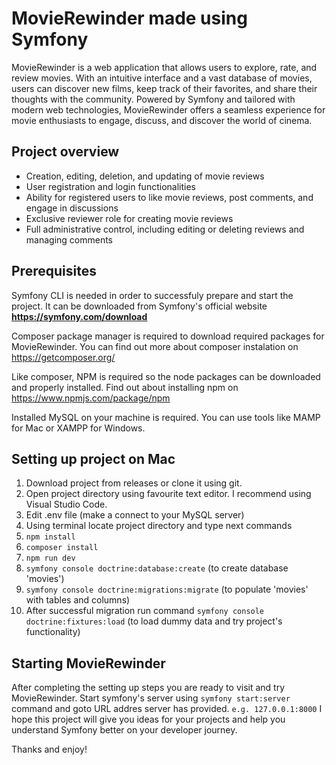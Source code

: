 # MovieRewinder made using Symfony
MovieRewinder is a web application that allows users to explore, rate, and review movies. With an intuitive interface and a vast database of movies, users can discover new films, keep track of their favorites, and share their thoughts with the community. Powered by Symfony and tailored with modern web technologies, MovieRewinder offers a seamless experience for movie enthusiasts to engage, discuss, and discover the world of cinema.

## Project overview
- Creation, editing, deletion, and updating of movie reviews
- User registration and login functionalities
- Ability for registered users to like movie reviews, post comments, and engage in discussions
- Exclusive reviewer role for creating movie reviews
- Full administrative control, including editing or deleting reviews and managing comments


## Prerequisites
Symfony CLI is needed in order to successfuly prepare and start the project. It can be downloaded from Symfony's official website **https://symfony.com/download**

Composer package manager is required to download required packages for MovieRewinder. You can find out more about composer instalation on https://getcomposer.org/

Like composer, NPM is required so the node packages can be downloaded and properly installed. Find out about installing npm on https://www.npmjs.com/package/npm

Installed MySQL on your machine is required. You can use tools like MAMP for Mac or XAMPP for Windows.

## Setting up project on Mac
1. Download project from releases or clone it using git.
2. Open project directory using favourite text editor. I recommend using Visual Studio Code.
3. Edit .env file (make a connect to your MySQL server)
4. Using terminal locate project directory and type next commands
5. `npm install`
6. `composer install`
7. `npm run dev`
5. `symfony console doctrine:database:create` (to create database 'movies')
6. `symfony console doctrine:migrations:migrate` (to populate 'movies' with tables and columns)
7. After successful migration run command `symfony console doctrine:fixtures:load` (to load dummy data and try project's functionality)

## Starting MovieRewinder
After completing the setting up steps you are ready to visit and try MovieRewinder. 
Start symfony's server using `symfony start:server` command and goto URL addres server has provided. `e.g. 127.0.0.1:8000`
I hope this project will give you ideas for your projects and help you understand Symfony better on your developer journey.

Thanks and enjoy!
